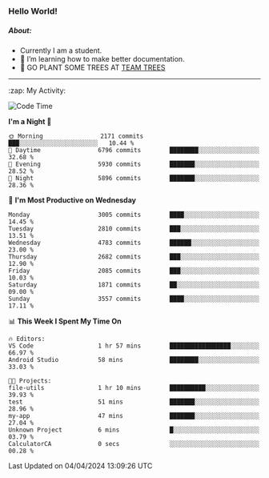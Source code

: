 ### Hello World!

##### About:
- Currently I am a student.
- 🌱 I’m learning how to make better documentation.
- 🌱 GO PLANT SOME TREES AT [TEAM TREES](https://teamtrees.org/)

---
  <summary>:zap: My Activity:</summary>
  
<!--START_SECTION:waka-->
![Code Time](http://img.shields.io/badge/Code%20Time-1%2C309%20hrs%2015%20mins-blue)

**I'm a Night 🦉** 

```text
🌞 Morning                2171 commits        ███░░░░░░░░░░░░░░░░░░░░░░   10.44 % 
🌆 Daytime                6796 commits        ████████░░░░░░░░░░░░░░░░░   32.68 % 
🌃 Evening                5930 commits        ███████░░░░░░░░░░░░░░░░░░   28.52 % 
🌙 Night                  5896 commits        ███████░░░░░░░░░░░░░░░░░░   28.36 % 
```
📅 **I'm Most Productive on Wednesday** 

```text
Monday                   3005 commits        ████░░░░░░░░░░░░░░░░░░░░░   14.45 % 
Tuesday                  2810 commits        ███░░░░░░░░░░░░░░░░░░░░░░   13.51 % 
Wednesday                4783 commits        ██████░░░░░░░░░░░░░░░░░░░   23.00 % 
Thursday                 2682 commits        ███░░░░░░░░░░░░░░░░░░░░░░   12.90 % 
Friday                   2085 commits        ███░░░░░░░░░░░░░░░░░░░░░░   10.03 % 
Saturday                 1871 commits        ██░░░░░░░░░░░░░░░░░░░░░░░   09.00 % 
Sunday                   3557 commits        ████░░░░░░░░░░░░░░░░░░░░░   17.11 % 
```


📊 **This Week I Spent My Time On** 

```text
🔥 Editors: 
VS Code                  1 hr 57 mins        █████████████████░░░░░░░░   66.97 % 
Android Studio           58 mins             ████████░░░░░░░░░░░░░░░░░   33.03 % 

🐱‍💻 Projects: 
file-utils               1 hr 10 mins        ██████████░░░░░░░░░░░░░░░   39.93 % 
test                     51 mins             ███████░░░░░░░░░░░░░░░░░░   28.96 % 
my-app                   47 mins             ███████░░░░░░░░░░░░░░░░░░   27.04 % 
Unknown Project          6 mins              █░░░░░░░░░░░░░░░░░░░░░░░░   03.79 % 
CalculatorCA             0 secs              ░░░░░░░░░░░░░░░░░░░░░░░░░   00.28 % 
```


 Last Updated on 04/04/2024 13:09:26 UTC
<!--END_SECTION:waka-->
